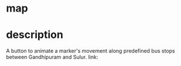 # map
# description
A button to animate  a marker's movement along predefined bus stops between Gandhipuram and Sulur.
link:

